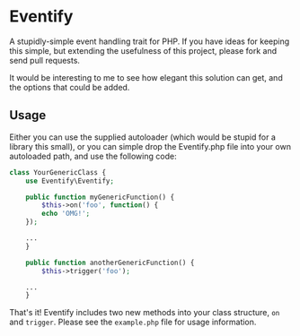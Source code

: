 # Eventify

A stupidly-simple event handling trait for PHP.  If you have ideas for keeping this simple, but extending the usefulness of this project, please fork and send pull requests.

It would be interesting to me to see how elegant this solution can get, and the options that could be added.

## Usage

Either you can use the supplied autoloader (which would be stupid for a library this small), or you can simple drop the Eventify.php file into your own autoloaded path, and
use the following code:

```php
class YourGenericClass {
    use Eventify\Eventify;

    public function myGenericFunction() {
        $this->on('foo', function() {
	    echo 'OMG!';
	});

	...
    }

    public function anotherGenericFunction() {
        $this->trigger('foo');

	...
    }
```

That's it!  Eventify includes two new methods into your class structure, `on` and `trigger`.  Please see the `example.php` file for usage information.
